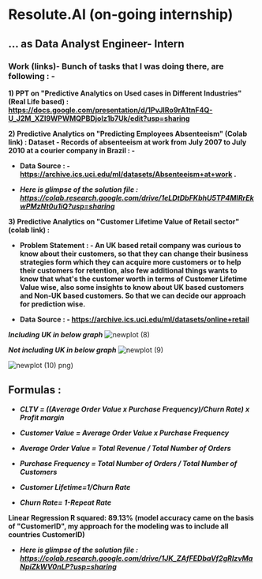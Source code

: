 # **Resolute.AI (on-going internship)**
## **... as Data Analyst Engineer- Intern**


### **Work (links)- Bunch of tasks that I was doing there, are following : -** 

**1) PPT on "Predictive Analytics on Used cases in Different Industries" (Real Life based) : https://docs.google.com/presentation/d/1PvJIRo9rA1tnF4Q-U_J2M_XZI9WPWMQPBDjolz1b7Uk/edit?usp=sharing**

**2) Predictive Analytics on "Predicting Employees Absenteeism" (Colab link) : Dataset - Records of absenteeism at work from July 2007 to July 2010 at a courier company in Brazil : -** 

* **Data Source : - https://archive.ics.uci.edu/ml/datasets/Absenteeism+at+work .**

* ***Here is glimpse of the solution file : https://colab.research.google.com/drive/1eLDtDbFKbhU5TP4MlRrEkwPMzNt0u1iQ?usp=sharing***

**3) Predictive Analytics on "Customer Lifetime Value of Retail sector" (colab link) :** 

* **Problem Statement : - An UK based retail company was curious to know about their customers, so that they can change their business strategies form which they can acquire more customers or to help their customers for retention, also few additional things wants to know that what's the customer worth in terms of Customer Lifetime Value wise, also some insights to know about UK based customers and Non-UK based customers. So that we can decide our approach for prediction wise.**

* **Data Source : -  https://archive.ics.uci.edu/ml/datasets/online+retail**


***Including UK in below graph*** 
![newplot (8)](https://user-images.githubusercontent.com/75072300/174473042-8fc15d0c-5a55-44f3-be3a-ec3852f44e5b.png)

***Not including UK in below graph***
![newplot (9)](https://user-images.githubusercontent.com/75072300/174473064-d3c1cb9f-47af-4adf-ae5f-fca0b971e676.png)

![newplot (10)](https://user-images.githubusercontent.com/75072300/174473189-c139bd2a-1305-4fd5-8989-87e4f48fea2c.png)
png)

## **Formulas :**

* ***CLTV = ((Average Order Value x Purchase Frequency)/Churn Rate) x Profit margin***

* ***Customer Value = Average Order Value x Purchase Frequency***

* ***Average Order Value = Total Revenue / Total Number of Orders***

* ***Purchase Frequency = Total Number of Orders / Total Number of Customers***

* ***Customer Lifetime=1/Churn Rate***

* ***Churn Rate= 1-Repeat Rate***



**Linear Regression R squared: 89.13% (model accuracy came on the basis of "CustomerID", my approach for the modeling was to include all countries CustomerID)**

* ***Here is glimpse of the solution file : https://colab.research.google.com/drive/1JK_ZAfFEDbaVf2gRIzvMaNpiZkWV0nLP?usp=sharing***
